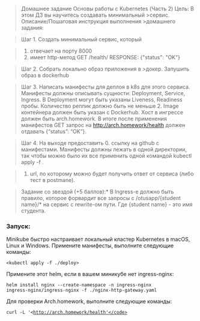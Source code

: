 >Домашнее задание
>Основы работы с Kubernetes (Часть 2)
>Цель:
>В этом ДЗ вы научитесь создавать минимальный >сервис.
>Описание/Пошаговая инструкция выполнения >домашнего задания:

>Шаг 1. Создать минимальный сервис, который

>1. отвечает на порту 8000
>2. имеет http-метод
>   GET /health/
>   RESPONSE: {"status": "OK"}

>Шаг 2. Cобрать локально образ приложения в >докер.
Запушить образ в dockerhub

>Шаг 3. Написать манифесты для деплоя в k8s для этого сервиса.
Манифесты должны описывать сущности: Deployment, Service, Ingress.
В Deployment могут быть указаны Liveness, Readiness пробы.
Количество реплик должно быть не меньше 2. Image контейнера должен быть указан с Dockerhub.
Хост в ингрессе должен быть arch.homework. В итоге после применения манифестов GET запрос на <http://arch.homework/health> должен отдавать {“status”: “OK”}.

>Шаг 4. На выходе предоставить
>0. ссылку на github c манифестами. Манифесты должны лежать в одной директории, так чтобы можно было их все применить одной командой kubectl apply -f .

>1. url, по которому можно будет получить ответ от сервиса (либо тест в postmanе).

>Задание со звездой (+5 баллов):*
В Ingress-е должно быть правило, которое форвардит все запросы с /otusapp/{student name}/* на сервис с rewrite-ом пути. Где {student name} - это имя студента.

### Запуск:

<p>Minikube быстро настраивает локальный кластер Kubernetes в macOS, Linux и Windows. Примените манифесты, выполните следующие команды:</p>

<code><kubectl apply -f ./deploy></code>

<p>Примените этот helm, если в вашем миникубе нет ingress-nginx:</p>

<code>helm install nginx --create-namespace -n ingress-nginx ingress-nginx/ingress-nginx -f ./nginx-http-gateway.yaml</code>

<p>Для проверки Arch.homework, выполните следующие команды:</p>

<code>curl -L '<http://arch.homework/health'</code>